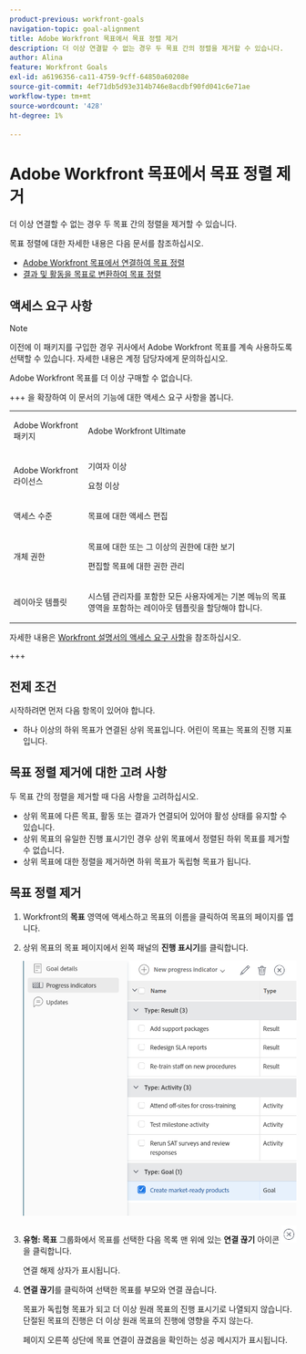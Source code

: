 ```yaml
---
product-previous: workfront-goals
navigation-topic: goal-alignment
title: Adobe Workfront 목표에서 목표 정렬 제거
description: 더 이상 연결할 수 없는 경우 두 목표 간의 정렬을 제거할 수 있습니다.
author: Alina
feature: Workfront Goals
exl-id: a6196356-ca11-4759-9cff-64850a60208e
source-git-commit: 4ef71db5d93e314b746e8acdbf90fd041c6e71ae
workflow-type: tm+mt
source-wordcount: '428'
ht-degree: 1%

---
```


# Adobe Workfront 목표에서 목표 정렬 제거

<!--Audited P&P only: 4/2025-->

더 이상 연결할 수 없는 경우 두 목표 간의 정렬을 제거할 수 있습니다.

목표 정렬에 대한 자세한 내용은 다음 문서를 참조하십시오.

* [Adobe Workfront 목표에서 연결하여 목표 정렬](../../workfront-goals/goal-alignment/align-goals-by-connecting-them.md)
* [결과 및 활동을 목표로 변환하여 목표 정렬](../../workfront-goals/goal-alignment/align-goals-by-converting-results-activities.md)

## 액세스 요구 사항

>[!NOTE]
>
>이전에 이 패키지를 구입한 경우 귀사에서 Adobe Workfront 목표를 계속 사용하도록 선택할 수 있습니다. 자세한 내용은 계정 담당자에게 문의하십시오.
>
>Adobe Workfront 목표를 더 이상 구매할 수 없습니다.

+++ 을 확장하여 이 문서의 기능에 대한 액세스 요구 사항을 봅니다. 

<table style="table-layout:auto">
<col>
</col>
<col>
</col>
<tbody>
 <tr>
  <td> <p>Adobe Workfront 패키지</p> </td> 
   <td> 
   <p>Adobe Workfront Ultimate</p>
   </td> 
  </tr> 
 <tr>
 <td role="rowheader">Adobe Workfront 라이선스</td>
 <td>
 <p>기여자 이상</p>
 <p>요청 이상</p> </td>
 </tr>
  <tr>
 <td role="rowheader">액세스 수준</td>
 <td> <p>목표에 대한 액세스 편집</p> </td>
 </tr>
 <tr>
 <td role="rowheader">개체 권한</td>
 <td>
  <p>목표에 대한 또는 그 이상의 권한에 대한 보기</p>
  <p>편집할 목표에 대한 권한 관리</p>

</td>
 </tr>
   <td role="rowheader"><p>레이아웃 템플릿</p></td>
   <td> <p>시스템 관리자를 포함한 모든 사용자에게는 기본 메뉴의 목표 영역을 포함하는 레이아웃 템플릿을 할당해야 합니다. </p>  
</td>
  </tr>
</tbody>
</table>

자세한 내용은 [Workfront 설명서의 액세스 요구 사항](/help/quicksilver/administration-and-setup/add-users/access-levels-and-object-permissions/access-level-requirements-in-documentation.md)을 참조하십시오.

+++
<!--Old:
<table style="table-layout:auto">
<col>
</col>
<col>
</col>
<tbody>
 <tr>
 <td role="rowheader">Adobe Workfront plan*</td>
 <td> 
   <p>For the new plan and license structure:
  <ul><li>An Ultimate plan </li></ul>
   </p>
<p>For the current plan and license structure: 
<ul><li> A Pro or higher </li>
  <li>An Adobe Workfront Goals license in addition to a Workfront license.</li></ul></p>
   </td> 
 </tr>
 <tr>
 <td role="rowheader">Adobe Workfront license*</td>
 <td>
 <p>New license: Contributor or higher</p>
 Or
 <p>Current license: Request or higher</p> </td>
 </tr>
 <tr>
 <td role="rowheader">Product*</td>
 <td>
   <p> New product requirement: Workfront</p>
   Or
   <p>Current product requirement: In addition to a Workfront license, you must purchase a license for Adobe Workfront Goals. </p> <p>For information, see <a href="../../workfront-goals/goal-management/access-needed-for-wf-goals.md" class="MCXref xref">Requirements to use Workfront Goals</a>. </p> </td>
 </tr>
 <tr>
 <td role="rowheader">Access level</td>
 <td> <p>Edit access to Goals</p> </td>
 </tr>
 <tr data-mc-conditions="">
 <td role="rowheader">Object permissions</td>
 <td>
  <p>View or higher permissions to the goal to view it</p>
  <p>Manage permissions to the goal to edit it</p>
  <p>For information about sharing goals, see <a href="../../workfront-goals/workfront-goals-settings/share-a-goal.md" class="MCXref xref">Share a goal in Workfront Goals</a>. </p>
  </td>
 </tr>
   <td role="rowheader"><p>Layout template</p></td>
   <td> <p>All users, including Workfront administrators,  must be assigned a layout template that includes the Goals area in the Main Menu. </p>  
</td>
  </tr>
</tbody>
</table>-->

## 전제 조건

시작하려면 먼저 다음 항목이 있어야 합니다.

* 하나 이상의 하위 목표가 연결된 상위 목표입니다. 어린이 목표는 목표의 진행 지표입니다.

## 목표 정렬 제거에 대한 고려 사항

두 목표 간의 정렬을 제거할 때 다음 사항을 고려하십시오.

* 상위 목표에 다른 목표, 활동 또는 결과가 연결되어 있어야 활성 상태를 유지할 수 있습니다.
* 상위 목표의 유일한 진행 표시기인 경우 상위 목표에서 정렬된 하위 목표를 제거할 수 없습니다.
* 상위 목표에 대한 정렬을 제거하면 하위 목표가 독립형 목표가 됩니다.

## 목표 정렬 제거

<!--
Removing goal alignment differs depending on which environment you use.

### Remove goal alignment in the Production environment


1. Go to a child goal aligned to a parent goal. 
1. Click the goal name to open the **Goal Details** panel. 
1. Click the **gear icon** ![Gear icon](assets/gear-icon-settings.png) next to the parent goal, then click **Remove alignment**.

   ![Reove alignment](assets/edit-remove-alignment-350x88.png)

   The goal becomes a standalone goal and its progress no longer influences the progress of the original parent goal. 

1. (Optional) Click **Undo** in the lower-left corner of the screen if you want to revert this change and keep the goals aligned. 
1. (Optional) Add activities and results to either goals to indicate their progress. For information about adding activities and results, see the following articles:

   * [Add activities to goals in Adobe Workfront Goals](../../workfront-goals/results-and-activities/add-activities-to-goals.md) 
   * [Add results to goals in Adobe Workfront Goals](../../workfront-goals/results-and-activities/add-results-to-goals.md)
-->

1. Workfront의 **목표** 영역에 액세스하고 목표의 이름을 클릭하여 목표의 페이지를 엽니다.
1. 상위 목표의 목표 페이지에서 왼쪽 패널의 **진행 표시기**&#x200B;를 클릭합니다.

   ![목표 정렬 다시 이동](assets/remove-goal-alignment-from-list-unshimmed.png)

1. **유형: 목표** 그룹화에서 목표를 선택한 다음 목록 맨 위에 있는 **연결 끊기** 아이콘 ![연결 끊기 아이콘](assets/disconnect-goal-to-remove-alignment-icon-unshimmed.png)을 클릭합니다.

   연결 해제 상자가 표시됩니다.

1. **연결 끊기**&#x200B;를 클릭하여 선택한 목표를 부모와 연결 끊습니다.

   목표가 독립형 목표가 되고 더 이상 원래 목표의 진행 표시기로 나열되지 않습니다. 단절된 목표의 진행은 더 이상 원래 목표의 진행에 영향을 주지 않는다.

   페이지 오른쪽 상단에 목표 연결이 끊겼음을 확인하는 성공 메시지가 표시됩니다.
